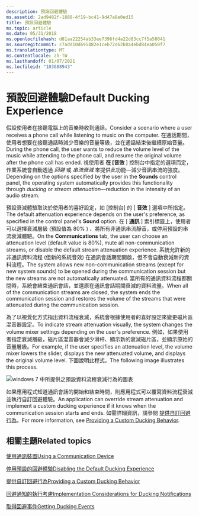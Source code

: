 ```yaml
---
description: 預設回避體驗
ms.assetid: 2ad9482f-1888-4f19-bc41-9d47a8e0ed15
title: 預設回避體驗
ms.topic: article
ms.date: 05/31/2018
ms.openlocfilehash: d81aa22254ab33ee7396fd4a22d83cc7f5a58041
ms.sourcegitcommit: c7add10d695482e1ceb72d62b8a4ebd84ea050f7
ms.translationtype: MT
ms.contentlocale: zh-TW
ms.lasthandoff: 01/07/2021
ms.locfileid: "103688943"
---
```

# <a name="default-ducking-experience"></a><span data-ttu-id="67b37-103">預設回避體驗</span><span class="sxs-lookup"><span data-stu-id="67b37-103">Default Ducking Experience</span></span>

<span data-ttu-id="67b37-104">假設使用者在接聽電腦上的音樂時收到通話。</span><span class="sxs-lookup"><span data-stu-id="67b37-104">Consider a scenario where a user receives a phone call while listening to music on the computer.</span></span> <span data-ttu-id="67b37-105">在通話期間，使用者想要在接聽通話時減少音樂的音量等級，並在通話結束後繼續原始音量。</span><span class="sxs-lookup"><span data-stu-id="67b37-105">During the phone call, the user wants to reduce the volume level of the music while attending to the phone call, and resume the original volume after the phone call has ended.</span></span> <span data-ttu-id="67b37-106">視使用者 **在 [音效** ] 控制台中指定的選項而定，作業系統會自動透過 *回避* 或 *串流衰減* 來提供此功能—減少音訊串流的強度。</span><span class="sxs-lookup"><span data-stu-id="67b37-106">Depending on the options specified by the user in the **Sounds** control panel, the operating system automatically provides this functionality through *ducking* or *stream attenuation*—reduction in the intensity of an audio stream.</span></span>

<span data-ttu-id="67b37-107">預設衰減體驗取決於使用者的喜好設定，如 [控制台] 的 [ **音效** ] 選項中所指定。</span><span class="sxs-lookup"><span data-stu-id="67b37-107">The default attenuation experience depends on the user's preference, as specified in the control panel's **Sound** option.</span></span> <span data-ttu-id="67b37-108">在 [ **通訊** ] 索引標籤上，使用者可以選擇衰減層級 (預設值為 80% ) 、將所有非通訊串流靜音，或停用預設的串流衰減體驗。</span><span class="sxs-lookup"><span data-stu-id="67b37-108">On the **Communications** tab, the user can choose an attenuation level (default value is 80%), mute all non-communication streams, or disable the default stream attenuation experience.</span></span> <span data-ttu-id="67b37-109">系統允許新的非通訊資料流程 (但新的系統音效) 在通訊會話期間開啟，但不會自動衰減新的資料流程。</span><span class="sxs-lookup"><span data-stu-id="67b37-109">The system allows new non-communication streams (except for new system sounds) to be opened during the communication session but the new streams are not automatically attenuated.</span></span> <span data-ttu-id="67b37-110">當所有的通訊資料流程都關閉時，系統會結束通訊會話，並還原在通訊會話期間衰減的資料流量。</span><span class="sxs-lookup"><span data-stu-id="67b37-110">When all of the communication streams are closed, the system ends the communication session and restores the volume of the streams that were attenuated during the communication session.</span></span>

<span data-ttu-id="67b37-111">為了以視覺化方式指出資料流程衰減，系統會根據使用者的喜好設定來變更磁片區混音器設定。</span><span class="sxs-lookup"><span data-stu-id="67b37-111">To indicate stream attenuation visually, the system changes the volume mixer settings depending on the user's preference.</span></span> <span data-ttu-id="67b37-112">例如，如果使用者指定衰減層級，磁片區混音器會減少滑杆、顯示新的衰減磁片區，並顯示原始的音量層級。</span><span class="sxs-lookup"><span data-stu-id="67b37-112">For example, if the user specifies an attenuation level, the volume mixer lowers the slider, displays the new attenuated volume, and displays the original volume level.</span></span> <span data-ttu-id="67b37-113">下圖說明此程式。</span><span class="sxs-lookup"><span data-stu-id="67b37-113">The following image illustrates this process.</span></span>

![windows 7 中所提供之預設資料流程衰減行為的圖表](images/stream-aatenuation.jpg)

<span data-ttu-id="67b37-115">如果應用程式知道通訊會話的開始和結束時間，則應用程式可以覆寫資料流程衰減並執行自訂回避體驗。</span><span class="sxs-lookup"><span data-stu-id="67b37-115">An application can override stream attenuation and implement a custom ducking experience if it knows when the communication session starts and ends.</span></span> <span data-ttu-id="67b37-116">如需詳細資訊，請參閱 [提供自訂回避行為](providing-a-custom-ducking-experience.md)。</span><span class="sxs-lookup"><span data-stu-id="67b37-116">For more information, see [Providing a Custom Ducking Behavior](providing-a-custom-ducking-experience.md).</span></span>

## <a name="related-topics"></a><span data-ttu-id="67b37-117">相關主題</span><span class="sxs-lookup"><span data-stu-id="67b37-117">Related topics</span></span>

<dl> <dt>

[<span data-ttu-id="67b37-118">使用通訊裝置</span><span class="sxs-lookup"><span data-stu-id="67b37-118">Using a Communication Device</span></span>](using-the-communication-device.md)
</dt> <dt>

[<span data-ttu-id="67b37-119">停用預設的回避體驗</span><span class="sxs-lookup"><span data-stu-id="67b37-119">Disabling the Default Ducking Experience</span></span>](disabling-the-ducking-experience.md)
</dt> <dt>

[<span data-ttu-id="67b37-120">提供自訂回避行為</span><span class="sxs-lookup"><span data-stu-id="67b37-120">Providing a Custom Ducking Behavior</span></span>](providing-a-custom-ducking-experience.md)
</dt> <dt>

[<span data-ttu-id="67b37-121">回避通知的執行考慮</span><span class="sxs-lookup"><span data-stu-id="67b37-121">Implementation Considerations for Ducking Notifications</span></span>](handling-audio-ducking-events-from-communication-devices.md)
</dt> <dt>

[<span data-ttu-id="67b37-122">取得回避事件</span><span class="sxs-lookup"><span data-stu-id="67b37-122">Getting Ducking Events</span></span>](getting-ducking-events-from-a-communication-device.md)
</dt> </dl>

 

 



